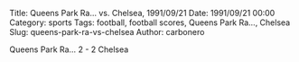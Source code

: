 Title: Queens Park Ra… vs. Chelsea, 1991/09/21
Date: 1991/09/21 00:00
Category: sports
Tags: football, football scores, Queens Park Ra…, Chelsea
Slug: queens-park-ra-vs-chelsea
Author: carbonero


Queens Park Ra… 2 - 2 Chelsea
